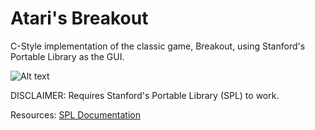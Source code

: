 # Atari's Breakout
C-Style implementation of the classic game, Breakout, using Stanford's Portable Library as the GUI.

   ![Alt text](https://cloud.githubusercontent.com/assets/13319677/9101774/ec1bd416-3bb8-11e5-8fd5-9aa87b4c9515.gif "Atari's Breakout")

DISCLAIMER: Requires Stanford's Portable Library (SPL) to work.

Resources: [SPL Documentation](http://cs.stanford.edu/people/eroberts/papers/ITiCSE-2013/PortableGraphicsLibrary.pdf)

